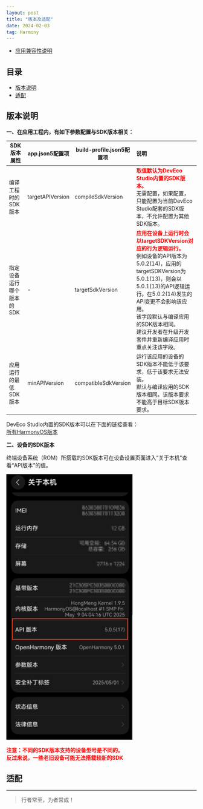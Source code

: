 ```yaml
---
layout: post
title: "版本及适配"
date: 2024-02-03
tag: Harmony
---
```



- [应用兼容性说明](https://developer.huawei.com/consumer/cn/doc/harmonyos-releases/app-compatibility)

## 目录
- [版本说明](#content1)   
- [适配](#content2)   




## <a id="content1">版本说明</a>

**一、在应用工程内，有如下参数配置与SDK版本相关：**    

| SDK版本属性     | app.json5配置项     |build-profile.json5配置项| 说明 |
|----|----|--|:---|
| 编译工程时的SDK版本 | targetAPIVersion |compileSdkVersion| <span style="color:red;font-weight:bold;">取值默认为DevEco Studio内置的SDK版本。</span><br>无需配置，如果配置，只能配置为当前DevEco Studio配套的SDK版本，不允许配置为其他SDK版本。|
| 指定设备运行哪个版本的SDK | - |targetSdkVersion| <span style="color:red;font-weight:bold;">应用在设备上运行时会以targetSDKVersion对应的行为逻辑运行。</span><br>例如设备的API版本为5.0.2(14)，应用的targetSDKVersion为5.0.1(13)，则会以5.0.1(13)的API逻辑运行。在5.0.2(14)发生的API变更不会影响该应用。<br>该字段默认与编译应用的SDK版本相同。<br>建议开发者在升级开发套件并重新编译应用时重点关注该字段。 |
| 应用运行的最低SDK版本| minAPIVersion    |compatibleSdkVersion| 运行该应用的设备的SDK版本不能低于该要求，低于该要求无法安装。<br>默认与编译应用的SDK版本相同。该版本要求不能高于目标SDK版本要求。|


DevEco Studio内置的SDK版本可以在下面的链接查看：      
<a href="https://developer.huawei.com/consumer/cn/doc/harmonyos-releases/overview-allversion">所有HarmonyOS版本</a>

**二、设备的SDK版本**     

终端设备系统（ROM）所搭载的SDK版本可在设备设置页面进入“关于本机”查看“API版本”的值。     

<img src="./images/harmony/14.png" height="700px" alt="AP版本">

<span style="color:red;font-weight:bold;">注意：不同的SDK版本支持的设备型号是不同的。<br>反过来说，一些老旧设备可能无法搭载较新的SDK</span>

## <a id="content2">适配</a>











----------
>  行者常至，为者常成！


